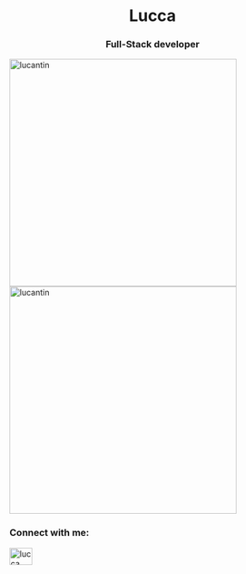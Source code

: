 <h1 align="center">Lucca</h1>
<h3 align="center">Full-Stack developer</h3>


<div align="left">
  <img width="400em" src="https://github-readme-stats.vercel.app/api/top-langs/?username=lucantin&layout=compact=true&theme=tokyonight&count_private=true" alt="lucantin"/> <br />
  <img width="400em" src="https://github-readme-stats.vercel.app/api?username=lucantin&theme=tokyonight&show_icons=true&count_private=true"  alt="lucantin"/>
</div>


<h3 align="left">Connect with me:</h3>
<p align="left">
<a target="_blank" href="https://www.linkedin.com/in/lucca-bento-babb62180/" ><img align="center" src="https://raw.githubusercontent.com/rahuldkjain/github-profile-readme-generator/master/src/images/icons/Social/linked-in-alt.svg" alt="lucca bento" height="30" width="40" /></a>
